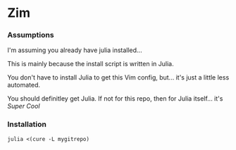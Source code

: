 # Zim

### Assumptions

I'm assuming you already have julia installed...

This is mainly because the install script is written in Julia.

You don't have to install Julia to get this Vim config, but... it's just a little less automated.

You should definitley get Julia. If not for this repo, then for Julia itself... it's *Super Cool*

### Installation

```
julia <(cure -L mygitrepo)
```
